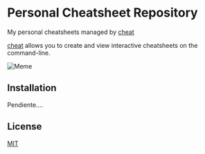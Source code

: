 # Personal Cheatsheet Repository

My personal cheatsheets managed by [cheat](https://github.com/cheat/cheat)

[cheat](https://github.com/cheat/cheat) allows you to create and view interactive cheatsheets on the command-line.


![Meme](https://i.imgur.com/JJrD079.png)


## Installation

Pendiente....
## License

[MIT](https://choosealicense.com/licenses/mit/)




